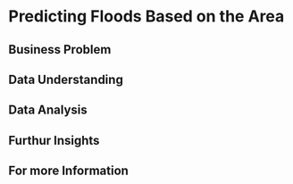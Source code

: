 # Predicting Floods Based on the Area

## Business Problem

## Data Understanding


## Data Analysis 


## Furthur Insights

## For more Information

